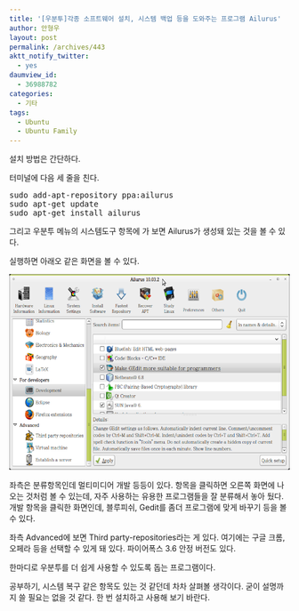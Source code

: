 ```yaml
---
title: '[우분투]각종 소프트웨어 설치, 시스템 백업 등을 도와주는 프로그램 Ailurus'
author: 안형우
layout: post
permalink: /archives/443
aktt_notify_twitter:
  - yes
daumview_id:
  - 36988782
categories:
  - 기타
tags:
  - Ubuntu
  - Ubuntu Family
---
```

설치 방법은 간단하다.

터미널에 다음 세 줄을 친다.

<pre class="brush:plain">sudo add-apt-repository ppa:ailurus
sudo apt-get update
sudo apt-get install ailurus
</pre>



그리고 우분투 메뉴의 시스템도구 항목에 가 보면 Ailurus가 생성돼 있는 것을 볼 수 있다.

실행하면 아래오 같은 화면을 볼 수 있다.

<img src="/uploads/legacy/old-images/1/cfile1.uf.133DBA4A4D4BC8D232A650.png" class="aligncenter" width="580" height="352" alt="" />

좌측은 분류항목인데 멀티미디어 개발 등등이 있다. 항목을 클릭하면 오른쪽 화면에 나오는 것처럼 볼 수 있는데, 자주 사용하는 유용한 프로그램들을 잘 분류해서 놓아 뒀다. 개발 항목을 클릭한 화면인데, 블루피쉬, Gedit를 좀더 프로그램에 맞게 바꾸기 등을 볼 수 있다.

좌측 Advanced에 보면 Third party-repositories라는 게 있다. 여기에는 구글 크롬, 오페라 등을 선택할 수 있게 돼 있다. 파이어폭스 3.6 안정 버전도 있다.

한마디로 우분투를 더 쉽게 사용할 수 있도록 돕는 프로그램이다.

공부하기, 시스템 복구 같은 항목도 있는 것 같던데 차차 살펴볼 생각이다. 굳이 설명까지 쓸 필요는 없을 것 같다. 한 번 설치하고 사용해 보기 바란다.